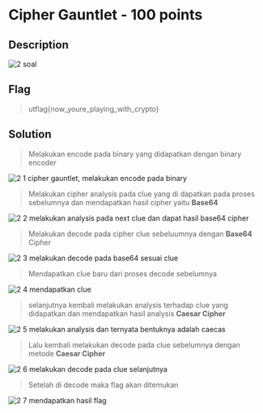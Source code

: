 # Cipher Gauntlet - 100 points
## Description

![2 soal](https://user-images.githubusercontent.com/54881761/111335722-31513c80-86a7-11eb-8112-7a06c63a3de9.JPG)

## Flag

> utflag{now_youre_playing_with_crypto}

## Solution

> Melakukan encode pada binary yang didapatkan dengan binary encoder

![2 1 cipher gauntlet, melakukan encode pada binary](https://user-images.githubusercontent.com/54881761/111335733-33b39680-86a7-11eb-8fe7-8b0da65a8e84.JPG)

> Melakukan cipher analysis pada clue yang di dapatkan pada proses sebelumnya dan mendapatkan hasil cipher yaitu **Base64**

![2 2 melakukan analysis pada next clue dan dapat hasil base64 cipher](https://user-images.githubusercontent.com/54881761/111335741-3615f080-86a7-11eb-9cfc-1c99d48a86e7.JPG)

> Melakukan decode pada cipher clue sebeluumnya dengan **Base64** Cipher

![2 3 melakukan decode pada base64 sesuai clue](https://user-images.githubusercontent.com/54881761/111335745-36ae8700-86a7-11eb-84a0-848f2c252c93.JPG)

> Mendapatkan clue baru dari proses decode sebelumnya

![2 4 mendapatkan clue](https://user-images.githubusercontent.com/54881761/111335749-37471d80-86a7-11eb-8588-ecfd247b9fb9.JPG)

> selanjutnya kembali melakukan analysis terhadap clue yang didapatkan dan mendapatkan hasil analysis **Caesar Cipher**

![2 5 melakukan analysis dan ternyata bentuknya adalah caecas](https://user-images.githubusercontent.com/54881761/111335752-37dfb400-86a7-11eb-8937-02915a6c6f5b.JPG)

> Lalu kembali melakukan decode pada clue sebelumnya dengan metode **Caesar Cipher**

![2 6 melakukan decode pada clue selanjutnya](https://user-images.githubusercontent.com/54881761/111335757-38784a80-86a7-11eb-8721-d3a0652aa857.JPG)

> Setelah di decode maka flag akan ditemukan

![2 7 mendapatkan hasil flag](https://user-images.githubusercontent.com/54881761/111335760-3910e100-86a7-11eb-9211-63563befbe3f.JPG)
